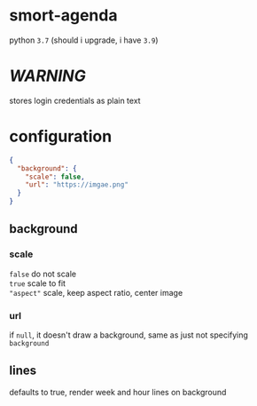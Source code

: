 # smort-agenda
python `3.7` (should i upgrade, i have `3.9`)

# *WARNING*
stores login credentials as plain text

# configuration

```json
{
  "background": {
    "scale": false,
    "url": "https://imgae.png"
  }
}
```

## background
### scale
`false` do not scale\
`true` scale to fit\
`"aspect"` scale, keep aspect ratio, center image
### url
if `null`, it doesn't draw a background, same as just not specifying `background`

## lines
defaults to true, render week and hour lines on background
